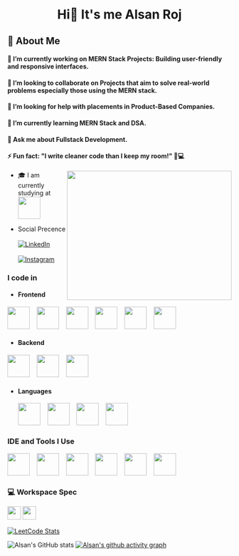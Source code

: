 <h1 align="center">Hi👋 It's me Alsan Roj</h1>

## 🧐 About Me

#### 🔭 I’m currently working on MERN Stack Projects: Building user-friendly and responsive interfaces.
#### 👯 I’m looking to collaborate on Projects that aim to solve real-world problems especially those using the MERN stack.
#### 🤝 I’m looking for help with placements in Product-Based Companies.
#### 🌱 I’m currently learning MERN Stack and DSA.
#### 💬 Ask me about Fullstack Development.
#### ⚡ Fun fact: "I write cleaner code than I keep my room!" 🧹💻

<img align="right" width="370" height="290" src="https://media4.giphy.com/media/v1.Y2lkPTc5MGI3NjExYXdsZnM3eGNrZWV0dXpvOW12d2M3bm1tcWZtOTY4MnZmczdua3h4MiZlcD12MV9pbnRlcm5hbF9naWZfYnlfaWQmY3Q9Zw/8GqctmCjZjSL8StnCy/giphy.gif">

<!-- - 🔭 Here's my [portfolio](https://hareesh.web.app/)   -->
- <p align="left">
  🎓 I am currently studying at
  <a href="https://stjosephs.ac.in">
    <img width="50" height="50" align="center" src="https://stjosephs.ac.in/assets/images/Engg%20Logo1.png"/>
  </a>
  </p> 
- Social Precence
  <br/><br/>
  [![LinkedIn](https://img.shields.io/badge/-LinkedIn-blue?logo=linkedin&logoColor=white)](https://www.linkedin.com/in/alsan-roj-a-a01116295/)
  <br/><br/>
[![Instagram](https://img.shields.io/badge/-Instagram-E4405F?logo=instagram&logoColor=white)](https://www.instagram.com/_.alsxn/)

### I code in
- #### Frontend
<img width="50" height="50" src="https://img.icons8.com/?size=100&id=20909&format=png&color=000000"/> &nbsp;&nbsp; <img width=50 height="50" src="https://img.icons8.com/?size=100&id=7gdY5qNXaKC0&format=png&color=000000"/> &nbsp;&nbsp; <img width="50" height="50" src="https://img.icons8.com/?size=100&id=PndQWK6M1Hjo&format=png&color=000000"/> &nbsp;&nbsp; <img width="50" height="50" src="https://img.icons8.com/?size=100&id=x7XMNGh2vdqA&format=png&color=000000"/> &nbsp;&nbsp; <img width="50" height="50" src="https://img.icons8.com/?size=100&id=108784&format=png&color=000000"/> &nbsp;&nbsp; <img width="50" height="50" src="https://img.icons8.com/?size=100&id=123603&format=png&color=000000"/>
- #### Backend
<img width="50" height="50" src="https://img.icons8.com/?size=100&id=54087&format=png&color=000000"/> &nbsp;&nbsp; <img width="50" height="50" src="https://img.icons8.com/?size=100&id=kg46nzoJrmTR&format=png&color=FFFFFF"/> &nbsp;&nbsp; <img width="50" height="50" src="https://img.icons8.com/?size=100&id=74402&format=png&color=000000"/> 
- #### Languages
  <img width="50" height="50" src="https://img.icons8.com/?size=100&id=l75OEUJkPAk4&format=png&color=000000"/> &nbsp;&nbsp; <img width="50" height="50" src="https://img.icons8.com/?size=100&id=13679&format=png&color=000000"/> &nbsp;&nbsp; <img width="50" height="50" src="https://img.icons8.com/?size=100&id=40670&format=png&color=000000"/> &nbsp;&nbsp; <img width="50" height="50" src="https://img.icons8.com/?size=100&id=TpULddJc4gTh&format=png&color=000000"/> &nbsp;&nbsp;

### IDE and Tools I Use
  <img width="50" height="50" src="https://img.icons8.com/?size=100&id=9OGIyU8hrxW5&format=png&color=000000"/> &nbsp;&nbsp; <img width="50" height="50" src="https://img.icons8.com/?size=100&id=EPbEfEa7o8CB&format=png&color=000000"/> &nbsp;&nbsp; <img width="50" height="50" src="https://img.icons8.com/?size=100&id=w1Gq29w4RQWL&format=png&color=000000"/> &nbsp;&nbsp; <img width="50" height="50" src="https://img.icons8.com/?size=100&id=20906&format=png&color=000000"/> &nbsp;&nbsp; <img width="50" height="50" src="https://img.icons8.com/?size=100&id=62856&format=png&color=FFFFFF"/> &nbsp;&nbsp; <img width="50" height="50" src="https://img.icons8.com/?size=100&id=74402&format=png&color=000000"/> &nbsp;&nbsp;  

### 💻 Workspace Spec
<img height="30" src="https://img.shields.io/badge/Asus-Vivobook-0066CC?style=for-the-badge&logo=asus&logoColor=white"/> <img height="30" src="https://img.shields.io/badge/Intel-UHD_Graphics-0071C5?style=for-the-badge&logo=intel&logoColor=white"/>


[![LeetCode Stats](https://leetcard.jacoblin.cool/alsanroj?theme=dark&font=Khmer&ext=contest)](https://leetcode.com/u/alsanroj/)

![Alsan's GitHub stats](https://github-readme-stats.vercel.app/api?username=alsanroj&theme=dark&show_icons=true&hide=issues,contribs) [![Alsan's github activity graph](https://github-readme-activity-graph.vercel.app/graph?username=alsanroj&bg_color=000000&color=ffffff&line=22b957&point=ffffff&area=true&hide_border=true)](https://github.com/ashutosh00710/github-readme-activity-graph)

